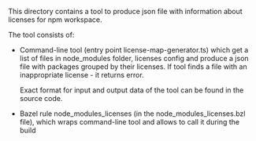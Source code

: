 This directory contains a tool to produce json file with information about licenses for npm
workspace.

The tool consists of:
* Command-line tool (entry point license-map-generator.ts) which get a list of files in
    node_modules folder, licenses config and produce a json file with packages grouped by their
    licenses.
  If tool finds a file with an inappropriate license - it returns error.
  
  Exact format for input and output data of the tool can be found in the source code.
  
* Bazel rule node_modules_licenses (in the node_modules_licenses.bzl file), which wraps command-line tool and allows to call it
    during the build
     

    
 
